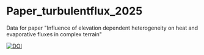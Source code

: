 # Paper_turbulentflux_2025

Data for paper "Influence of elevation dependent heterogeneity on heat and evaporative fluxes in complex terrain"

[![DOI](https://zenodo.org/badge/1057422656.svg)](https://doi.org/10.5281/zenodo.17123467)
